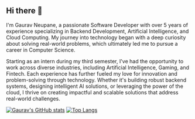 ## Hi there 👋
I'm Gaurav Neupane, a passionate Software Developer with over 5 years of experience specializing in Backend Development, Artificial Intelligence, and Cloud Computing. My journey into technology began with a deep curiosity about solving real-world problems, which ultimately led me to pursue a career in Computer Science.

Starting as an intern during my third semester, I've had the opportunity to work across diverse industries, including Artificial Intelligence, Gaming, and Fintech. Each experience has further fueled my love for innovation and problem-solving through technology. Whether it's building robust backend systems, designing intelligent AI solutions, or leveraging the power of the cloud, I thrive on creating impactful and scalable solutions that address real-world challenges.

[![Gaurav's GitHub stats](https://github-readme-stats.vercel.app/api?username=ngaurav07&show_icons=true&theme=radical)](https://github.com/anuraghazra/github-readme-stats)
[![Top Langs](https://github-readme-stats.vercel.app/api/top-langs/?username=ngaurav07)](https://github.com/anuraghazra/github-readme-stats)
